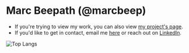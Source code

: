 # Marc Beepath (@marcbeep)

- If you're trying to view my work, you can also view [my project's page](https://marc.tt/projects).
- If you'd like to get in contact, email me [here](mailto:hi@marc.tt) or reach out on [LinkedIn](https://www.linkedin.com/in/marcbeep/).

![Top Langs](https://github-readme-stats.vercel.app/api/top-langs/?username=marcbeep&layout=compact)

